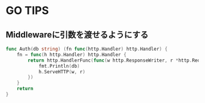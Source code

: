 # GO TIPS

## Middlewareに引数を渡せるようにする

```go
func Auth(db string) (fn func(http.Handler) http.Handler) {
	fn = func(h http.Handler) http.Handler {
		return http.HandlerFunc(func(w http.ResponseWriter, r *http.Request) {
			fmt.Println(db)
			h.ServeHTTP(w, r)
		})
	}
	return
}
```
